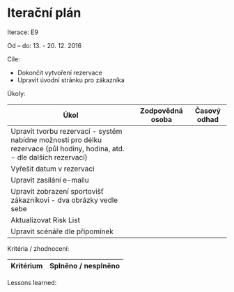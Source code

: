<h1>Iterační plán</h1>
Iterace: E9 

Od – do: 13. - 20. 12. 2016


Cíle:
- Dokončit vytvoření rezervace
- Upravit úvodní stránku pro zákazníka

Úkoly:

|Úkol|	Zodpovědná osoba|	Časový odhad|
|---|---|---|
|Upravit tvorbu rezervací - systém nabídne možnosti pro délku rezervace (půl hodiny, hodina, atd. - dle dalších rezervací)|||
|Vyřešit datum v rezervaci|||
|Upravit zasílání e-mailu|||
|Upravit zobrazení sportovišť zákazníkovi - dva obrázky vedle sebe|||
|Aktualizovat Risk List|||
|Upravit scénáře dle připomínek|||

Kritéria / zhodnocení:

|Kritérium	|Splněno / nesplněno|
|---|---|



Lessons learned:
